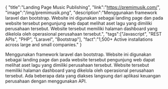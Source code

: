 {
    "title":"Landing Page Music Publishing",
    "link":"https://premimusik.com/",
    "image":"/img/premimusik.png",
    "description":"Menggunakan framework laravel dan bootstrap. Website ini digunakan sebagai landing page dan pada website tersebut pengunjung web dapat melihat aset lagu yang dimiliki perusahaan tersebut. Website tersebut memiliki halaman dashboard yang dikelola oleh operasional perusahaan tersebut.",
    "tags":["Javascript", "REST APIs", "PHP", "Laravel", "Bootstrap"],
    "fact":"1,500+ Active installations across large and small companies."
}


Menggunakan framework laravel dan bootstrap. Website ini digunakan sebagai landing page dan pada website tersebut pengunjung web dapat melihat aset lagu yang dimiliki perusahaan tersebut. Website tersebut memiliki halaman dashboard yang dikelola oleh operasional perusahaan tersebut. Ada beberapa data yang diakses langsung dari aplikasi keuangan perusahaan dengan menggunakan API.
